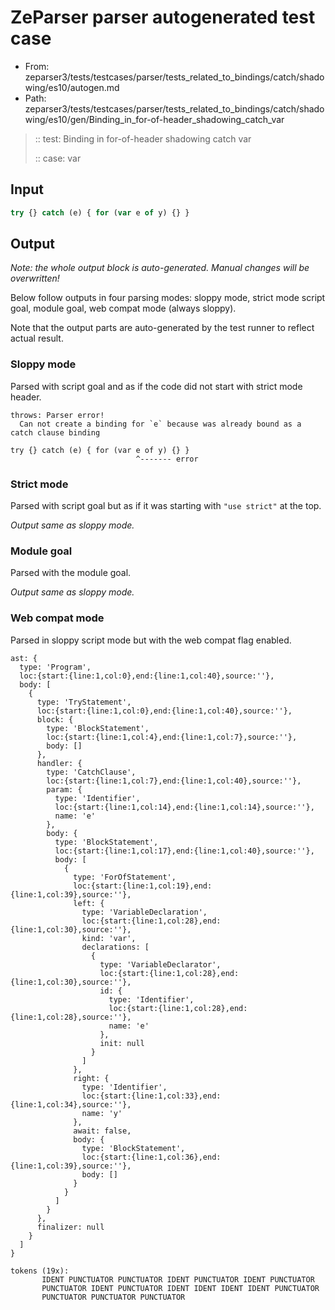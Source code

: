# ZeParser parser autogenerated test case

- From: zeparser3/tests/testcases/parser/tests_related_to_bindings/catch/shadowing/es10/autogen.md
- Path: zeparser3/tests/testcases/parser/tests_related_to_bindings/catch/shadowing/es10/gen/Binding_in_for-of-header_shadowing_catch_var

> :: test: Binding in for-of-header shadowing catch var
>
> :: case: var

## Input


`````js
try {} catch (e) { for (var e of y) {} }
`````

## Output

_Note: the whole output block is auto-generated. Manual changes will be overwritten!_

Below follow outputs in four parsing modes: sloppy mode, strict mode script goal, module goal, web compat mode (always sloppy).

Note that the output parts are auto-generated by the test runner to reflect actual result.

### Sloppy mode

Parsed with script goal and as if the code did not start with strict mode header.

`````
throws: Parser error!
  Can not create a binding for `e` because was already bound as a catch clause binding

try {} catch (e) { for (var e of y) {} }
                            ^------- error
`````

### Strict mode

Parsed with script goal but as if it was starting with `"use strict"` at the top.

_Output same as sloppy mode._

### Module goal

Parsed with the module goal.

_Output same as sloppy mode._

### Web compat mode

Parsed in sloppy script mode but with the web compat flag enabled.

`````
ast: {
  type: 'Program',
  loc:{start:{line:1,col:0},end:{line:1,col:40},source:''},
  body: [
    {
      type: 'TryStatement',
      loc:{start:{line:1,col:0},end:{line:1,col:40},source:''},
      block: {
        type: 'BlockStatement',
        loc:{start:{line:1,col:4},end:{line:1,col:7},source:''},
        body: []
      },
      handler: {
        type: 'CatchClause',
        loc:{start:{line:1,col:7},end:{line:1,col:40},source:''},
        param: {
          type: 'Identifier',
          loc:{start:{line:1,col:14},end:{line:1,col:14},source:''},
          name: 'e'
        },
        body: {
          type: 'BlockStatement',
          loc:{start:{line:1,col:17},end:{line:1,col:40},source:''},
          body: [
            {
              type: 'ForOfStatement',
              loc:{start:{line:1,col:19},end:{line:1,col:39},source:''},
              left: {
                type: 'VariableDeclaration',
                loc:{start:{line:1,col:28},end:{line:1,col:30},source:''},
                kind: 'var',
                declarations: [
                  {
                    type: 'VariableDeclarator',
                    loc:{start:{line:1,col:28},end:{line:1,col:30},source:''},
                    id: {
                      type: 'Identifier',
                      loc:{start:{line:1,col:28},end:{line:1,col:28},source:''},
                      name: 'e'
                    },
                    init: null
                  }
                ]
              },
              right: {
                type: 'Identifier',
                loc:{start:{line:1,col:33},end:{line:1,col:34},source:''},
                name: 'y'
              },
              await: false,
              body: {
                type: 'BlockStatement',
                loc:{start:{line:1,col:36},end:{line:1,col:39},source:''},
                body: []
              }
            }
          ]
        }
      },
      finalizer: null
    }
  ]
}

tokens (19x):
       IDENT PUNCTUATOR PUNCTUATOR IDENT PUNCTUATOR IDENT PUNCTUATOR
       PUNCTUATOR IDENT PUNCTUATOR IDENT IDENT IDENT IDENT PUNCTUATOR
       PUNCTUATOR PUNCTUATOR PUNCTUATOR
`````

